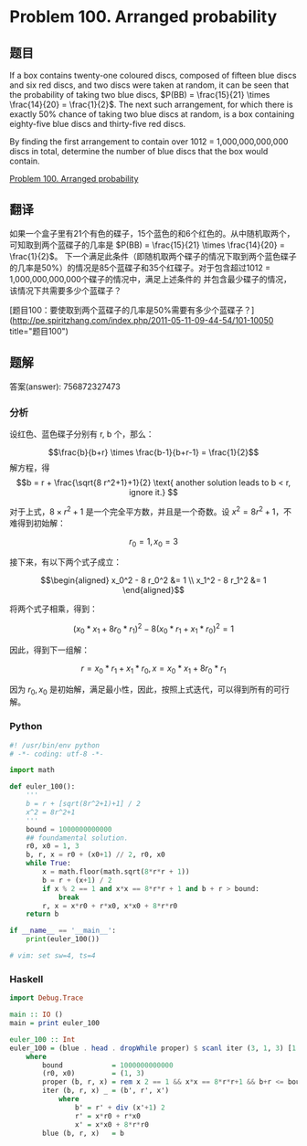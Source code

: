 Problem 100. Arranged probability
========================================

## 题目

If a box contains twenty-one coloured discs, composed of fifteen blue discs and six red discs, and two discs were taken at random, it can be
seen that the probability of taking two blue discs, $P(BB) = \frac{15}{21} \times \frac{14}{20} = \frac{1}{2}$. The next such arrangement,
for which there is exactly 50% chance of taking two blue discs at random, is a box containing eighty-five blue discs and thirty-five red discs.

By finding the first arrangement to contain over 1012 = 1,000,000,000,000 discs in total, determine the number of blue discs that the box would
contain.

[Problem 100. Arranged probability](https://projecteuler.net/problem=100 "Problem 100")

## 翻译

如果一个盒子里有21个有色的碟子，15个蓝色的和6个红色的。从中随机取两个，可知取到两个蓝碟子的几率是 $P(BB) = \frac{15}{21} \times \frac{14}{20} = \frac{1}{2}$。
下一个满足此条件（即随机取两个碟子的情况下取到两个蓝色碟子的几率是50%）的情况是85个蓝碟子和35个红碟子。对于包含超过1012 = 1,000,000,000,000个碟子的情况中，满足上述条件的
并包含最少碟子的情况，该情况下共需要多少个蓝碟子？

[题目100：要使取到两个蓝碟子的几率是50%需要有多少个蓝碟子？](http://pe.spiritzhang.com/index.php/2011-05-11-09-44-54/101-10050 title="题目100")

## 题解

答案(answer): 756872327473

### 分析

设红色、蓝色碟子分别有 r, b 个，那么：

$$\frac{b}{b+r} \times \frac{b-1}{b+r-1} = \frac{1}{2}$$
解方程，得
$$b = r + \frac{\sqrt{8 r^2+1}+1}{2} \text{ another solution leads to b < r, ignore it.} $$

对于上式，$8 \times r^2+1$ 是一个完全平方数，并且是一个奇数。设 $x^2 = 8 r^2 + 1$，不难得到初始解：

$$r_0 = 1, x_0 = 3$$

接下来，有以下两个式子成立：

$$\begin{aligned}
x_0^2 - 8 r_0^2 &= 1 \\
x_1^2 - 8 r_1^2 &= 1
\end{aligned}$$

将两个式子相乘，得到：

$$(x_0*x_1 + 8 r_0*r_1)^2 - 8(x_0*r_1+x_1*r_0)^2 = 1$$

因此，得到下一组解：

$$r = x_0*r_1+x_1*r_0, x = x_0*x_1 + 8 r_0*r_1$$

因为 $r_0, x_0$ 是初始解，满足最小性，因此，按照上式迭代，可以得到所有的可行解。

### Python

~~~python
#! /usr/bin/env python
# -*- coding: utf-8 -*-

import math

def euler_100():
    '''
    b = r + [sqrt(8r^2+1)+1] / 2
    x^2 = 8r^2+1
    '''
    bound = 1000000000000
    ## foundamental solution.
    r0, x0 = 1, 3
    b, r, x = r0 + (x0+1) // 2, r0, x0
    while True:
        x = math.floor(math.sqrt(8*r*r + 1))
        b = r + (x+1) / 2
        if x % 2 == 1 and x*x == 8*r*r + 1 and b + r > bound:
            break
        r, x = x*r0 + r*x0, x*x0 + 8*r*r0
    return b

if __name__ == '__main__':
    print(euler_100())

# vim: set sw=4, ts=4
~~~

### Haskell

~~~haskell
import Debug.Trace

main :: IO ()
main = print euler_100

euler_100 :: Int
euler_100 = (blue . head . dropWhile proper) $ scanl iter (3, 1, 3) [1..]
    where
        bound            = 1000000000000
        (r0, x0)         = (1, 3)
        proper (b, r, x) = rem x 2 == 1 && x*x == 8*r*r+1 && b+r <= bound
        iter (b, r, x) _ = (b', r', x')
            where
                b' = r' + div (x'+1) 2
                r' = x*r0 + r*x0
                x' = x*x0 + 8*r*r0
        blue (b, r, x)   = b
~~~


